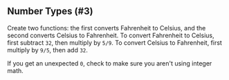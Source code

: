 ## Number Types (#3)

Create two functions: the first converts Fahrenheit to Celsius, and the second
converts Celsius to Fahrenheit. To convert Fahrenheit to Celsius, first
subtract `32`, then multiply by `5/9`. To convert Celsius to Fahrenheit, first
multiply by `9/5`, then add `32`.

<div class="hint">

If you get an unexpected `0`, check to make sure you aren't using integer math.

</div>
